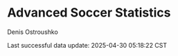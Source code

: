 # Advanced Soccer Statistics
Denis Ostroushko

<!-- gfm -->

Last successful data update: 2025-04-30 05:18:22 CST
